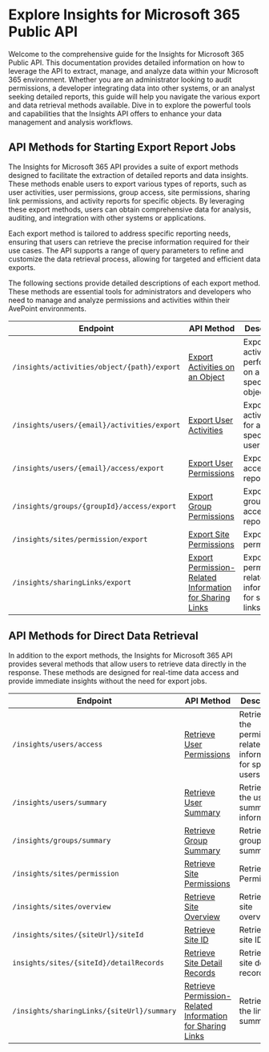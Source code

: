 # Explore Insights for Microsoft 365 Public API  

Welcome to the comprehensive guide for the Insights for Microsoft 365 Public API. This documentation provides detailed information on how to leverage the API to extract, manage, and analyze data within your Microsoft 365 environment. Whether you are an administrator looking to audit permissions, a developer integrating data into other systems, or an analyst seeking detailed reports, this guide will help you navigate the various export and data retrieval methods available. Dive in to explore the powerful tools and capabilities that the Insights API offers to enhance your data management and analysis workflows.


## API Methods for Starting Export Report Jobs

The Insights for Microsoft 365 API provides a suite of export methods designed to facilitate the extraction of detailed reports and data insights. These methods enable users to export various types of reports, such as user activities, user permissions, group access, site permissions, sharing link permissions, and activity reports for specific objects. By leveraging these export methods, users can obtain comprehensive data for analysis, auditing, and integration with other systems or applications.

Each export method is tailored to address specific reporting needs, ensuring that users can retrieve the precise information required for their use cases. The API supports a range of query parameters to refine and customize the data retrieval process, allowing for targeted and efficient data exports.

The following sections provide detailed descriptions of each export method. These methods are essential tools for administrators and developers who need to manage and analyze permissions and activities within their AvePoint environments.

Endpoint | API Method |  Description |
| --- | --- | --- |
| `/insights/activities/object/{path}/export`| [Export Activities on an Object](objects/objectActivities.md)| Exports activities performed on a specific object.|
| `/insights/users/{email}/activities/export`| [Export User Activities](users/userActivitiesExport.md)  | Exports activity data for a specific user. | 
|`/insights/users/{email}/access/export`| [Export User Permissions](users/userPermissionsExport.md)  |Exports user access report.|
| `/insights/groups/{groupId}/access/export`| [Export Group Permissions](groups/groupAccesReport.md)  | Exports group access report. |
| `/insights/sites/permission/export` | [Export Site Permissions](sites/sitePermissionsExport.md) | Exports site permissions. |
| `/insights/sharingLinks/export` | [Export Permission-Related Information for Sharing Links](sharingLinks/linkExport.md) | Exports permission-related information for sharing links |

## API Methods for Direct Data Retrieval

In addition to the export methods, the Insights for Microsoft 365 API provides several methods that allow users to retrieve data directly in the response. These methods are designed for real-time data access and provide immediate insights without the need for export jobs. 

| Endpoint| API Method  | Description |
| --- | --- | --- |
| `/insights/users/access`| [Retrieve User Permissions](users/userPermissions.md)  | Retrieves the permission-related information for specific users. | 
|`/insights/users/summary`| [Retrieve User Summary](users/userSummary.md)  |Retrieves the user summary information.|
| `/insights/groups/summary`| [Retrieve Group Summary](groups/groupSummary.md)  | Retrieves group summary. |
| `/insights/sites/permission`| [Retrieve Site Permissions](sites/sitePermissionsGet.md)  | Retrieve site Permissions. |
| `/insights/sites/overview` | [Retrieve Site Overview](sites/siteOverview.md) | Retrieves site overview. |  
| `/insights/sites/{siteUrl}/siteId`| [Retrieve Site ID](sites/siteId.md)  | Retrieves site ID. |
| `insights/sites/{siteId}/detailRecords`| [Retrieve Site Detail Records](sites/siteDetailRecords.md)| Retrieves site detail records.|
| `/insights/sharingLinks/{siteUrl}/summary`| [Retrieve Permission-Related Information for Sharing Links](sharingLinks/linkSummary.md)  | Retrieves the link summaries. |



